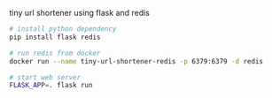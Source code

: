 tiny url shortener using flask and redis

```zsh
# install python dependency
pip install flask redis

# run redis from docker
docker run --name tiny-url-shortener-redis -p 6379:6379 -d redis

# start web server
FLASK_APP=. flask run
```